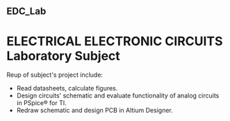 ## EDC_Lab
# ELECTRICAL ELECTRONIC CIRCUITS Laboratory Subject

Reup of subject's project include:
- Read datasheets, calculate figures.
- Design circuits' schematic and evaluate functionality of analog circuits in PSpice® for TI.
- Redraw schematic and design PCB in Altium Designer.
